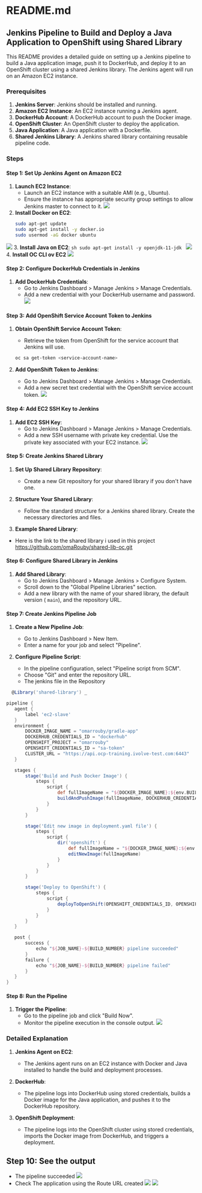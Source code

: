 # README.md

## Jenkins Pipeline to Build and Deploy a Java Application to OpenShift using Shared Library

This README provides a detailed guide on setting up a Jenkins pipeline to build a Java application image, push it to DockerHub, and deploy it to an OpenShift cluster using a shared Jenkins library. The Jenkins agent will run on an Amazon EC2 instance.

### Prerequisites

1. **Jenkins Server**: Jenkins should be installed and running.
2. **Amazon EC2 Instance**: An EC2 instance running a Jenkins agent.
3. **DockerHub Account**: A DockerHub account to push the Docker image.
4. **OpenShift Cluster**: An OpenShift cluster to deploy the application.
5. **Java Application**: A Java application with a Dockerfile.
6. **Shared Jenkins Library**: A Jenkins shared library containing reusable pipeline code.

### Steps

#### Step 1: Set Up Jenkins Agent on Amazon EC2

1. **Launch EC2 Instance**:
    - Launch an EC2 instance with a suitable AMI (e.g., Ubuntu).
    - Ensure the instance has appropriate security group settings to allow Jenkins master to connect to it.
![](https://github.com/omaRouby/jenkins-ivolve/blob/main/pictures/ec2-instance.png)
2. **Install Docker on EC2**:
    ```sh
    sudo apt-get update
    sudo apt-get install -y docker.io
    sudo usermod -aG docker ubuntu
    ```
![](https://github.com/omaRouby/jenkins-ivolve/blob/main/pictures/docker.png)
3. **Install Java on EC2**:
    ```sh
    sudo apt-get install -y openjdk-11-jdk
    ```
![](https://github.com/omaRouby/jenkins-ivolve/blob/main/pictures/open-jdk.png)
4. **Install OC CLI ov EC2**
![](https://github.com/omaRouby/jenkins-ivolve/blob/main/pictures/oc-cli.png)

#### Step 2: Configure DockerHub Credentials in Jenkins

1. **Add DockerHub Credentials**:
    - Go to Jenkins Dashboard > Manage Jenkins > Manage Credentials.
    - Add a new credential with your DockerHub username and password.
![](https://github.com/omaRouby/jenkins-ivolve/blob/main/pictures/dockerhub-cred.png)
#### Step 3: Add OpenShift Service Account Token to Jenkins

1. **Obtain OpenShift Service Account Token**:
    - Retrieve the token from OpenShift for the service account that Jenkins will use.

    ```sh
    oc sa get-token <service-account-name>
    ```

2. **Add OpenShift Token to Jenkins**:
    - Go to Jenkins Dashboard > Manage Jenkins > Manage Credentials.
    - Add a new secret text credential with the OpenShift service account token.
![](https://github.com/omaRouby/jenkins-ivolve/blob/main/pictures/sa-token.png)
#### Step 4: Add EC2 SSH Key to Jenkins

1. **Add EC2 SSH Key**:
    - Go to Jenkins Dashboard > Manage Jenkins > Manage Credentials.
    - Add a new SSH username with private key credential. Use the private key associated with your EC2 instance.
![](https://github.com/omaRouby/jenkins-ivolve/blob/main/pictures/slave-sshkey.png)
#### Step 5: Create Jenkins Shared Library

1. **Set Up Shared Library Repository**:
    - Create a new Git repository for your shared library if you don't have one.

2. **Structure Your Shared Library**:
    - Follow the standard structure for a Jenkins shared library. Create the necessary directories and files.

3. **Example Shared Library**:
    
- Here is the link to the shared library i used in this project https://github.com/omaRouby/shared-lib-oc.git
#### Step 6: Configure Shared Library in Jenkins

1. **Add Shared Library**:
    - Go to Jenkins Dashboard > Manage Jenkins > Configure System.
    - Scroll down to the "Global Pipeline Libraries" section.
    - Add a new library with the name of your shared library, the default version ( `main`), and the repository URL.

#### Step 7: Create Jenkins Pipeline Job

1. **Create a New Pipeline Job**:
    - Go to Jenkins Dashboard > New Item.
    - Enter a name for your job and select "Pipeline".

2. **Configure Pipeline Script**:
    - In the pipeline configuration, select "Pipeline script from SCM".
    - Choose "Git" and enter the repository URL.
    - The jenkins file in the Repository
    
 ```groovy
   @Library('shared-library') _

pipeline {
    agent { 
        label 'ec2-slave'
    }
    environment {
        DOCKER_IMAGE_NAME = "omarrouby/gradle-app"
        DOCKERHUB_CREDENTIALS_ID = "dockerhub"
        OPENSHIFT_PROJECT = "omarrouby"
        OPENSHIFT_CREDENTIALS_ID = "sa-token"
        CLUSTER_URL = "https://api.ocp-training.ivolve-test.com:6443"
    }

    stages {
        stage('Build and Push Docker Image') {
            steps {
                script {
                    def fullImageName = "${DOCKER_IMAGE_NAME}:${env.BUILD_NUMBER}"
                    buildAndPushImage(fullImageName, DOCKERHUB_CREDENTIALS_ID)
                }
            }
        }

        stage('Edit new image in deployment.yaml file') {
            steps {
                script {
                    dir('openshift') {
                        def fullImageName = "${DOCKER_IMAGE_NAME}:${env.BUILD_NUMBER}"
                        editNewImage(fullImageName)
                    }
                }
            }
        }

        stage('Deploy to OpenShift') {
            steps {
                script {
                    deployToOpenShift(OPENSHIFT_CREDENTIALS_ID, OPENSHIFT_PROJECT, CLUSTER_URL)
                }
            }
        }
    }

    post {
        success {
            echo "${JOB_NAME}-${BUILD_NUMBER} pipeline succeeded"
        }
        failure {
            echo "${JOB_NAME}-${BUILD_NUMBER} pipeline failed"
        }
    }
}
  ```


#### Step 8: Run the Pipeline

1. **Trigger the Pipeline**:
    - Go to the pipeline job and click "Build Now".
    - Monitor the pipeline execution in the console output.
![](https://github.com/omaRouby/jenkins-ivolve/blob/main/pictures/console-output.png)
### Detailed Explanation

1. **Jenkins Agent on EC2**:
    - The Jenkins agent runs on an EC2 instance with Docker and Java installed to handle the build and deployment processes.

2. **DockerHub**:
    - The pipeline logs into DockerHub using stored credentials, builds a Docker image for the Java application, and pushes it to the DockerHub repository.

3. **OpenShift Deployment**:
    - The pipeline logs into the OpenShift cluster using stored credentials, imports the Docker image from DockerHub, and triggers a deployment.

## Step 10: See the output 
- The pipeline succeeded 
![](https://github.com/omaRouby/jenkins-ivolve/blob/main/pictures/pipeline%20success.png)
- Check The application using the Route URL created
![](https://github.com/omaRouby/jenkins-ivolve/blob/main/pictures/route.png)
![](https://github.com/omaRouby/jenkins-ivolve/blob/main/pictures/route-page.png)
